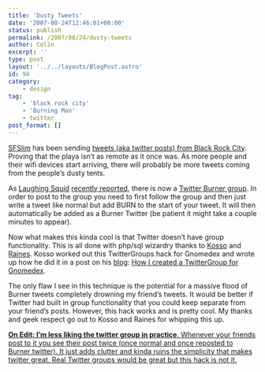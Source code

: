 ```yaml
---
title: 'Dusty Tweets'
date: '2007-08-24T12:46:01+00:00'
status: publish
permalink: /2007/08/24/dusty-tweets
author: Colin
excerpt: ''
type: post
layout: '../../layouts/BlogPost.astro'
id: 94
category:
    - design
tag:
    - 'black rock city'
    - 'Burning Man'
    - twitter
post_format: []
---
```

[SFSlim](https://twitter.com/sfslim) has been sending [ tweets (aka twitter posts) from Black Rock City](https://twitter.com/sfslim/statuses/225139702). Proving that the playa isn’t as remote as it once was. As more people and their wifi devices start arriving, there will probably be more tweets coming from the people’s dusty tents.

As [Laughing Squid](https://laughingsquid.com) [recently reported](https://laughingsquid.com/twitter-at-burning-man-2007/ "Twitter at Burning Man 2007"), there is now a [Twitter Burner group](https://twitter.com/burners). In order to post to the group you need to first follow the group and then just write a tweet like normal but add BURN to the start of your tweet. It will then automatically be added as a Burner Twitter (be patient it might take a couple minutes to appear).

Now what makes this kinda cool is that Twitter doesn’t have group functionality. This is all done with php/sql wizardry thanks to [Kosso](https://twitter.com/kosso) and [Raines](https://twitter.com/raines). Kosso worked out this TwitterGroups hack for Gnomedex and wrote up how he did it in a post on his [blog](https://kosso.wordpress.com/): [How I created a TwitterGroup for Gnomedex](https://kosso.wordpress.com/2007/08/16/how-i-created-a-twittergroup-for-gnomedex/).

The only flaw I see in this technique is the potential for a massive flood of Burner tweets completely drowning my friend’s tweets. It would be better if Twitter had built in group functionality that you could keep separate from your friend’s posts. However, this hack works and is pretty cool. My thanks and geek respect go out to Kosso and Raines for whipping this up.

<ins class="insertBlock" datetime="2007-08-25T19:40:35+00:00">**On Edit: I’m less liking the twitter group in practice**. Whenever your friends post to it you see their post twice (once normal and once reposted to Burner twitter). It just adds clutter and kinda ruins the simplicity that makes twitter great. Real Twitter groups would be great but this hack is not it.</ins>
